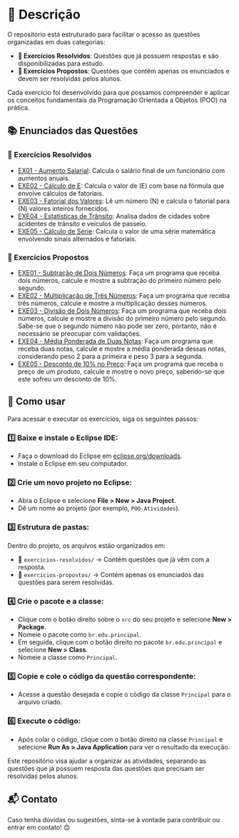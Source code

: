 
# 📌 Descrição
O repositório está estruturado para facilitar o acesso às questões organizadas em duas categorias:
- **📖 Exercícios Resolvidos**: Questões que já possuem respostas e são disponibilizadas para estudo.
- **📝 Exercícios Propostos**: Questões que contêm apenas os enunciados e devem ser resolvidas pelos alunos.

Cada exercício foi desenvolvido para que possamos compreender e aplicar os conceitos fundamentais da Programação Orientada a Objetos (POO) na prática.

## 📚 Enunciados das Questões

### 📖 Exercícios Resolvidos
- [EX01 - Aumento Salarial](exercicios-resolvidos/EXE01.java): Calcula o salário final de um funcionário com aumentos anuais.
- [EXE02 - Cálculo de E](exercicios-resolvidos/EXE02.java): Calcula o valor de (E) com base na fórmula que envolve cálculos de fatoriais.
- [EXE03 - Fatorial dos Valores](exercicios-resolvidos/EXE03.java): Lê um número (N) e calcula o fatorial para (N) valores inteiros fornecidos.
- [EXE04 - Estatísticas de Trânsito](exercicios-resolvidos/EXE04.java): Analisa dados de cidades sobre acidentes de trânsito e veículos de passeio.
- [EXE05 - Cálculo de Série](exercicios-resolvidos/EXE05.java): Calcula o valor de uma série matemática envolvendo sinais alternados e fatoriais.

### 📝 Exercícios Propostos
- [EXE01 - Subtração de Dois Números](exercicios-propostos/Q1.java): Faça um programa que receba dois números, calcule e mostre a subtração do primeiro número pelo segundo.
- [EXE02 - Multiplicação de Três Números](exercicios-propostos/Q2.java): Faça um programa que receba três números, calcule e mostre a multiplicação desses números.
- [EXE03 - Divisão de Dois Números](exercicios-propostos/Q3.java): Faça um programa que receba dois números, calcule e mostre a divisão do primeiro número pelo segundo. Sabe-se que o segundo número não pode ser zero, portanto, não é necessário se preocupar com validações.
- [EXE04 - Média Ponderada de Duas Notas](exercicios-propostos/Q4.java): Faça um programa que receba duas notas, calcule e mostre a média ponderada dessas notas, considerando peso 2 para a primeira e peso 3 para a segunda.
- [EXE05 - Desconto de 10% no Preço](exercicios-propostos/Q5.java): Faça um programa que receba o preço de um produto, calcule e mostre o novo preço, sabendo-se que este sofreu um desconto de 10%.


## 🚀 Como usar
Para acessar e executar os exercícios, siga os seguintes passos:

### 1️⃣ Baixe e instale o Eclipse IDE:
- Faça o download do Eclipse em [eclipse.org/downloads](https://www.eclipse.org/downloads/).
- Instale o Eclipse em seu computador.

### 2️⃣ Crie um novo projeto no Eclipse:
- Abra o Eclipse e selecione **File > New > Java Project**.
- Dê um nome ao projeto (por exemplo, `POO-Atividades`).

### 3️⃣ Estrutura de pastas:
Dentro do projeto, os arquivos estão organizados em:
- 📂 `exercicios-resolvidos/` → Contém questões que já vêm com a resposta.
- 📂 `exercicios-propostos/` → Contém apenas os enunciados das questões para serem resolvidas.

### 4️⃣ Crie o pacote e a classe:
- Clique com o botão direito sobre o `src` do seu projeto e selecione **New > Package**.
- Nomeie o pacote como `br.edu.principal`.
- Em seguida, clique com o botão direito no pacote `br.edu.principal` e selecione **New > Class**.
- Nomeie a classe como `Principal`.

### 5️⃣ Copie e cole o código da questão correspondente:
- Acesse a questão desejada e copie o código da classe `Principal` para o arquivo criado.

### 6️⃣ Execute o código:
- Após colar o código, clique com o botão direito na classe `Principal` e selecione **Run As > Java Application** para ver o resultado da execução.

Este repositório visa ajudar a organizar as atividades, separando as questões que já possuem resposta das questões que precisam ser resolvidas pelos alunos.

## 📬 Contato
Caso tenha dúvidas ou sugestões, sinta-se à vontade para contribuir ou entrar em contato! 😊

